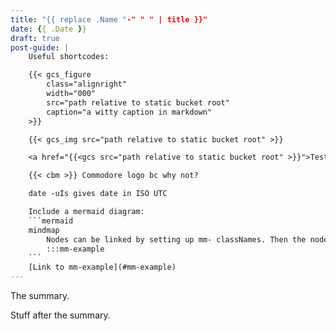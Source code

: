 ```yaml
---
title: "{{ replace .Name "-" " " | title }}"
date: {{ .Date }}
draft: true
post-guide: |
    Useful shortcodes:

    {{< gcs_figure 
        class="alignright"
        width="000"
        src="path relative to static bucket root"
        caption="a witty caption in markdown"
    >}}

    {{< gcs_img src="path relative to static bucket root" >}}

    <a href="{{<gcs src="path relative to static bucket root" >}}">Test GCS link</a>

    {{< cbm >}} Commodore logo bc why not?

    date -uIs gives date in ISO UTC

    Include a mermaid diagram:
    ```mermaid
    mindmap
        Nodes can be linked by setting up mm- classNames. Then the node can be hyperlinked with url with mm-example hash
        :::mm-example
    ```
    [Link to mm-example](#mm-example)
---
```


The summary.

<!--more-->

Stuff after the summary.
